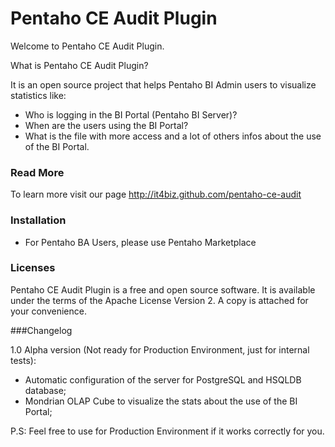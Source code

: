 # Pentaho CE Audit Plugin

Welcome to Pentaho CE Audit Plugin.

What is Pentaho CE Audit Plugin? 

It is an open source project that helps Pentaho BI Admin users to visualize statistics like: 
* Who is logging in the BI Portal (Pentaho BI Server)? 
* When are the users using the BI Portal?
* What is the file with more access and a lot of others infos about the use of the BI Portal.

### Read More

To learn more visit our page http://it4biz.github.com/pentaho-ce-audit


### Installation

* For Pentaho BA Users, please use Pentaho Marketplace

### Licenses

Pentaho CE Audit Plugin is a free and open source software. It is available under the terms of the Apache License Version 2. A copy is attached for your convenience.

###Changelog

1.0 Alpha version (Not ready for Production Environment, just for internal tests):
* Automatic configuration of the server for PostgreSQL and HSQLDB database;
* Mondrian OLAP Cube to visualize the stats about the use of the BI Portal;


P.S:
Feel free to use for Production Environment if it works correctly for you.
